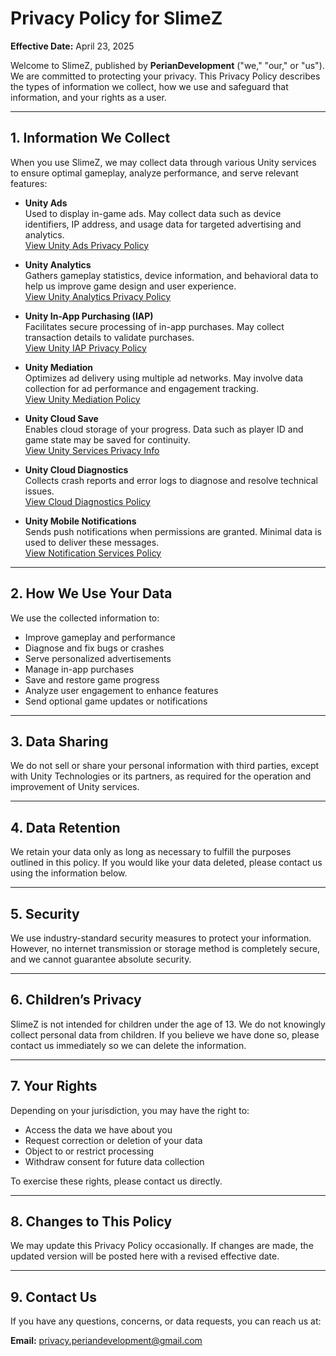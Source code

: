 # Privacy Policy for SlimeZ

**Effective Date:** April 23, 2025

Welcome to SlimeZ, published by **PerianDevelopment** ("we," "our," or "us"). We are committed to protecting your privacy. This Privacy Policy describes the types of information we collect, how we use and safeguard that information, and your rights as a user.

---

## 1. Information We Collect

When you use SlimeZ, we may collect data through various Unity services to ensure optimal gameplay, analyze performance, and serve relevant features:

- **Unity Ads**  
  Used to display in-game ads. May collect data such as device identifiers, IP address, and usage data for targeted advertising and analytics.  
  [View Unity Ads Privacy Policy](https://unity.com/de/legal/privacy-policy)

- **Unity Analytics**  
  Gathers gameplay statistics, device information, and behavioral data to help us improve game design and user experience.  
  [View Unity Analytics Privacy Policy](https://unity.com/de/legal/privacy-policy)

- **Unity In-App Purchasing (IAP)**  
  Facilitates secure processing of in-app purchases. May collect transaction details to validate purchases.  
  [View Unity IAP Privacy Policy](https://unity.com/de/legal/privacy-policy)

- **Unity Mediation**  
  Optimizes ad delivery using multiple ad networks. May involve data collection for ad performance and engagement tracking.  
  [View Unity Mediation Policy](https://unity.com/de/legal/privacy-policy)

- **Unity Cloud Save**  
  Enables cloud storage of your progress. Data such as player ID and game state may be saved for continuity.  
  [View Unity Services Privacy Info](https://unity.com/de/legal/privacy-policy)

- **Unity Cloud Diagnostics**  
  Collects crash reports and error logs to diagnose and resolve technical issues.  
  [View Cloud Diagnostics Policy](https://unity.com/de/legal/privacy-policy)

- **Unity Mobile Notifications**  
  Sends push notifications when permissions are granted. Minimal data is used to deliver these messages.  
  [View Notification Services Policy](https://unity.com/de/legal/privacy-policy)

---

## 2. How We Use Your Data

We use the collected information to:

- Improve gameplay and performance
- Diagnose and fix bugs or crashes
- Serve personalized advertisements
- Manage in-app purchases
- Save and restore game progress
- Analyze user engagement to enhance features
- Send optional game updates or notifications

---

## 3. Data Sharing

We do not sell or share your personal information with third parties, except with Unity Technologies or its partners, as required for the operation and improvement of Unity services.

---

## 4. Data Retention

We retain your data only as long as necessary to fulfill the purposes outlined in this policy. If you would like your data deleted, please contact us using the information below.

---

## 5. Security

We use industry-standard security measures to protect your information. However, no internet transmission or storage method is completely secure, and we cannot guarantee absolute security.

---

## 6. Children’s Privacy

SlimeZ is not intended for children under the age of 13. We do not knowingly collect personal data from children. If you believe we have done so, please contact us immediately so we can delete the information.

---

## 7. Your Rights

Depending on your jurisdiction, you may have the right to:

- Access the data we have about you
- Request correction or deletion of your data
- Object to or restrict processing
- Withdraw consent for future data collection

To exercise these rights, please contact us directly.

---

## 8. Changes to This Policy

We may update this Privacy Policy occasionally. If changes are made, the updated version will be posted here with a revised effective date.

---

## 9. Contact Us

If you have any questions, concerns, or data requests, you can reach us at:

**Email:** [privacy.periandevelopment@gmail.com](mailto:privacy.periandevelopment@gmail.com)
